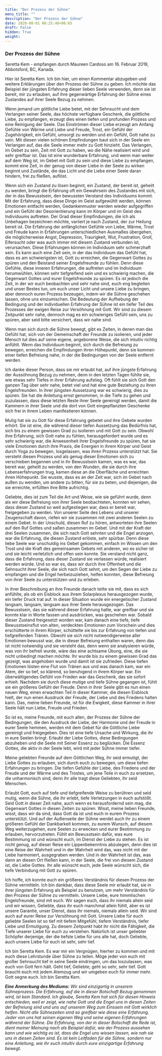 ```yaml
---
title: "Der Prozess der Sühne"
menu_title: ""
description: "Der Prozess der Sühne"
date: 2020-08-01 06:25:48+00:65
draft: False
hidden: True
weight:
---
```

### Der Prozess der Sühne

Seretta Kem - empfangen durch Maureen Cardoso am 16. Februar 2019, Abbotsford, BC, Kanada.

Hier ist Seretta Kem. Ich bin hier, um einen Kommentar abzugeben und weitere Erklärungen über den Prozess der Sühne zu geben. Ich möchte das Beispiel der jüngsten Erfahrung dieser lieben Seele verwenden, denn sie ist bereit, mir zu erlauben, auf ihre gegenwärtige Erfahrung der Sühne eines Zustandes auf ihrer Seele Bezug zu nehmen.

Wenn jemand um göttliche Liebe betet, mit der Sehnsucht und dem Verlangen seiner Seele, das höchste verfügbare Geschenk, die göttliche Liebe, zu empfangen, erzeugt dies einen tiefen und profunden Prozess und eine Reinigung der Seele. Das Einströmen dieser Liebe erzeugt am Anfang Gefühle von Wärme und Liebe und Freude, Trost, ein Gefühl der Zugehörigkeit, ein Gefühl, umsorgt zu werden und ein Gefühl, Gott nahe zu sein. Mit diesen vielen schönen Empfindungen baut sich in der Seele ein Verlangen auf, das die Seele immer mehr zu Gott hinzieht. Das Verlangen, im Gebet zu sein, Zeit mit Gott zu haben, wo die Nähe realisiert wird und sehr greifbar ist. Das ist eine wunderbare Erfahrung, und wenn man weiter auf dem Weg ist, im Gebet mit Gott zu sein und diese Liebe zu empfangen, kommt eine Zeit, in der genug von dieser Liebe in der Seele zu wirken beginnt und Zustände, die das Licht und die Liebe einer Seele daran hindern, frei zu fließen, auflöst.

Wenn sich ein Zustand zu lösen beginnt, ein Zustand, der bereit ist, geheilt zu werden, bringt die Erfahrung oft ein Gewahrsein des Zustandes mit sich, der in das Bewusstsein, den bewussten Verstand des Individuums kommt. Mit der Erfahrung, dass diese Dinge im Geist aufgewühlt werden, können Emotionen entfacht werden, Gedankenmuster werden wieder aufgegriffen und ein Gefühl der Desorientierung kann im Körper und im Geist des Individuums auftreten. Der Grad dieser Empfindungen, die ich als Unbehagen bezeichnen möchte, variiert je nach Zustand, der zur Heilung bereit ist. Die Erfahrung der anfänglichen Gefühle von Liebe, Wärme, Trost und Freude kann in Erfahrungen unterschiedlichen Ausmaßes übergehen, die möglicherweise Angst, Depression, Traurigkeit, Wut, Frustration, Groll, Eifersucht oder was auch immer mit diesem Zustand verbunden ist, verursachen. Diese Erfahrungen können im Individuum sehr schmerzhaft sein. Es kann auch eine Zeit sein, in der das Individuum das Gefühl hat, dass es am schwierigsten ist, Gott zu erreichen, die Gegenwart Gottes zu spüren und den Beistand seiner Engelsfreunde zu fühlen. Denn diese Gefühle, diese inneren Erfahrungen, die auftreten und im Individuum herumwühlen, können sehr tiefgreifend sein und es schwierig machen, die Gegenwart Gottes und eurer Engelsfreunde zu spüren. Es ist jedoch die Zeit, in der wir euch beobachten und sehr nahe sind, euch eng begleiten und unser Bestes tun, um euch unser Licht und unsere Liebe zu bringen, aber dennoch euren Prozess bezeugen, indem wir die Sühne geschehen lassen, ohne uns einzumischen. Die Bedeutung der Aufhebung der Bedingung und der individuellen Erfahrung der Sühne ist ein tiefer Teil des Prozesses der ewigen Reise zur Versöhnung mit Gott. Wir sind zu diesem Zeitpunkt sehr nahe, dennoch mag es ein schwieriges Gefühl sein, uns zu spüren, aber seid bitte versichert, dass wir nahe sind.

Wenn man sich durch die Sühne bewegt, gibt es Zeiten, in denen man das Gefühl hat, sich von der Gemeinschaft der Freunde zu isolieren, und jeder Mensch tut dies auf seine eigene, angeborene Weise, die sich intuitiv richtig anfühlt. Wenn das Individuum beginnt, sich durch die Befreiung zu bewegen, erreichen die Empfindungen ihren Höhepunkt, denn sie kommen einer tiefen Befreiung nahe, in der die Bedingungen von der Seele entfernt werden.

Ich danke dieser Person, dass sie mir erlaubt hat, auf ihre jüngste Erfahrung der Aussöhnung Bezug zu nehmen, denn in den letzten Tagen fühlte sie, wie etwas sehr Tiefes in ihrer Erfahrung aufstieg. Oft fühlt sie sich Gott den ganzen Tag über sehr nahe, betet viel und hat eine gute Beziehung zu ihren Engelsfreunden. In ihrer jüngsten Aussetzung war es schwierig, dies zu spüren. Sie hat die Anleitung ernst genommen, in die Tiefe zu gehen und zuzulassen, dass diese letzten Reste ihrer Seele gereinigt werden, damit die Kammern in ihrer Seele und die dort von Gott eingepflanzten Geschenke sich frei in ihrem Leben manifestieren können.

Mutig hat sie zu Gott für diese Erfahrung gebetet und ihre Gebete wurden erhört. Sie ist eine, die während dieser tiefen Aussetzung das Bedürfnis hat, sich bis zu einem gewissen Grad zu isolieren und mit Gott zu sein. Obwohl ihre Erfahrung, sich Gott nahe zu fühlen, herausgefordert wurde und es sehr schwierig war, die Anwesenheit ihrer Engelsfreunde zu spüren, hat sie viele Emotionen durch ihre Praxis, die Energien in ihrem Körper und Geist durch Yoga zu bewegen, losgelassen, was ihren Prozess unterstützt hat. Sie versteht diesen Prozess und als genug dieser Emotionen sich zu verschieben begannen und in ihr Bewusstsein kamen, was es war, das bereit war, geheilt zu werden, von den Wunden, die sie durch ihre Lebenserfahrungen trug, kamen diese an die Oberfläche und erreichten ihren Höhepunkt. Sie wusste, dass es an der Zeit war, sich im Gebet nach außen zu wenden, um andere zu bitten, für sie zu beten, und diejenigen, die sie erreichte, erfüllten ihre Bitte aufrichtig.

Geliebte, dies ist zum Teil die Art und Weise, wie sie geführt wurde, denn als wir diese Befreiung von ihrer Seele beobachteten, konnten wir sehen, dass dieser Zustand so weit aufgestiegen war, dass er bereit war, freigegeben zu werden. Von unserer Seite des Lebens und unserer Zeugenschaft davon, riefen wir sie zusammen mit zwei anderen Seelen zu einem Gebet. In der Unschuld, diesen Ruf zu hören, antworteten ihre Seelen auf den Ruf Gottes und saßen zusammen im Gebet. Und mit der Kraft der drei Seelen zusammen, die sich nach Gott sehnten und die Engel anzogen, war die Erfahrung, die diesen Zustand erlöste, sehr spürbar. Denn diese liebe Seele war unschuldig ins Gebet gekommen, einfach im Wissen um den Trost und die Kraft des gemeinsamen Gebets mit anderen, wo es sicher ist und sie leicht verletzlich und offen sein konnte. Sie verstand nicht ganz, dass die Erfahrung, dass dieser Zustand sie verlassen würde, realisiert werden würde. Und so war es, dass wir durch ihre Offenheit und die Sehnsucht ihrer Seele, die sich nach Gott sehnt, um den Segen der Liebe zu empfangen und die Engel herbeizuziehen, helfen konnten, diese Befreiung von ihrer Seele zu unterstützen und zu erleben.

In ihrer Beschreibung an ihre Freunde danach teilte sie mit, dass es sich anfühlte, als ob ein Eisblock aus ihrem Solarplexus herausgezogen wurde, ein tiefer Druck trat auf. In dieser Situation wurde ein energetischer Zustand langsam, langsam, langsam aus ihrer Seele herausgezogen. Das Bewusstsein, das sie während dieser Erfahrung hatte, war greifbar und sie konnte klar in Worte fassen und ausdrücken, was geschehen war. Sobald dieser Zustand freigesetzt worden war, kam danach eine tiefe, tiefe Bewusstseinsflut von alten, verdeckten Emotionen zum Vorschein und dies erschütterte in ihrem Körper, schüttelte sie bis zur Erfahrung von tiefen und tiefgreifenden Tränen. Obwohl sie sich nicht notwendigerweise aller Emotionen bewusst war, die in dieser Befreiung enthalten waren, denn das ist nicht notwendig und sie versteht das, denn wenn sie analysieren würde, was von ihr befreit wurde, wäre das eine achtsame Übung, eine, die sie nicht unbedingt machen möchte. Ihr wurde bis zu einem gewissen Grad das gezeigt, was angehoben wurde und damit ist sie zufrieden. Diese tiefen Emotionen lösten eine Flut von Tränen aus und was danach kam, war ein Atem, der so tief, so klärend, so beruhigend in ihrem Körper war. Ein überwältigendes Gefühl von Frieden war das Geschenk, das sie sofort erhielt. Nachdem sie durch diese mutige und tiefe Sühne gegangen ist, fühlt sie ein größeres Gefühl der Freude. Denn in ihrer Seele gibt es nun einen neuen Weg, einen erwachten Teil in dieser Kammer, die diesen Eisblock hielt, der nun einen Ausdruck der Freude, der Liebe und des Friedens halten kann. Das, meine lieben Freunde, ist für die Ewigkeit, diese Kammer in ihrer Seele hält nun Liebe, Freude und Frieden.

So ist es, meine Freunde, mit euch allen, der Prozess der Sühne der Bedingungen, die den Ausdruck der Liebe, der Harmonie und der Freude in eurer Seele hemmen, werden mit dem Gebet für die Göttliche Liebe gereinigt und freigegeben. Dies ist eine tiefe Ursache und Wirkung, die ihr in eure Seelen bringt. Erlaubt der Liebe Gottes, diese Bedingungen abzuheben und die Seele mit Seiner Essenz zu beglücken. Die Essenz Gottes, die aktiv in der Seele lebt, wird mit jeder Sühne immer tiefer.

Meine geliebten Freunde auf dem Göttlichen Weg, ihr seid ermutigt, der Liebe Gottes zu erlauben, sich durch euch zu bewegen, um diese tiefen Erfahrungen zu bringen. Die tiefen Gefühle der Liebe, des Friedens und der Freude und der Wärme und des Trostes, um jene Teile in euch zu ersetzen, die unharmonisch sind, denn ihr alle tragt diese Geliebten, ihr seid Menschen.

Erlaubt Gott, euch auf tiefe und tiefgreifende Weise zu berühren und seid mutig, wenn die Sühne, die ihr erlebt, tiefe Verletzungen in euch aufstößt. Seid Gott in dieser Zeit nahe, auch wenn es herausfordernd sein mag, die Gegenwart Gottes in diesen Zeiten zu spüren. Wisst, meine lieben Freunde, wisst, dass wir da sind, dass Gott da ist und euch in eurem Prozess unterstützt. Und auf der Außenseite der Sühne werdet auch ihr zu einem größeren Gefühl der Dankbarkeit kommen, zu eurem Wunsch, auf diesem Weg weiterzugehen, eure Seelen zu erwecken und eurer Bestimmung zu erlauben, hervorzutreten. Fühlt ein Bewusstsein dafür, was eure Bestimmung ist und wünscht euch, im Dienst der Liebe zu stehen. Es ist nicht genug, auf dieser Reise ein Lippenbekenntnis abzulegen, denn dies ist eine Reise der Wahrheit und in der Wahrheit wird das, was nicht mit der Liebe harmoniert, ausgegraben werden. Und in der Wahrheit ist das, was dann an diesen Ort fließen kann, in der Seele, die frei von diesem Zustand ist, die Liebe Gottes. Ihr alle wünscht euch, jede Seele wünscht sich, die tiefe Verbindung mit Gott zu spüren.

Ich hoffe, ich konnte euch ein größeres Verständnis für diesen Prozess der Sühne vermitteln. Ich bin dankbar, dass diese Seele mir erlaubt hat, sie in ihrer jüngsten Erfahrung als Beispiel zu benutzen, um mehr Verständnis für den Prozess der Sühne zu vermitteln. Unsere Liebe, eure himmlischen Engelsfreunde, sind mit euch. Wir sagen euch, dass ihr niemals allein seid und wir wissen, Geliebte, dass ihr euch manchmal allein fühlt, aber es ist unsere Garantie, unser Dienst, dass ihr niemals, niemals allein seid. Wir sind auch auf eurer Reise zur Versöhnung mit Gott. Unsere Liebe für euch geliebte Seelen ist so tief mit tiefem Mitgefühl, tiefem Verständnis, tiefer Liebe und Ermutigung. Zu diesem Zeitpunkt habt ihr nicht die Fähigkeit, die Tiefe unserer Liebe für euch zu verstehen. Natürlich ist unser geliebter Schöpfer derjenige, der die tiefste Liebe für uns alle hat, doch Geliebte, auch unsere Liebe für euch ist sehr, sehr tief.

Ich bin Seretta Kem. Es war mir ein Vergnügen, hierher zu kommen und mit euch diese Lehrstunde über Sühne zu teilen. Möge jeder von euch mit großer Sehnsucht tief in seine Seele eindringen, um das loszulassen, was euch von Gott fern hält. Geht tief, Geliebte; geht so sehr, sehr tief. Gott braucht euch mit jedem Atemzug und wir umgeben euch für immer mehr. Gott segne euch. Ich bin Seretta Kem.

***Eine Anmerkung des Mediums:***  *Wir sind einzigartig in unserem Sühneprozess. Die Erfahrung, auf die in dieser Botschaft Bezug genommen wird, ist kein Standard. Ich glaube, Seretta Kem hat sich für diesen Hinweis entschieden, weil er zeigt, wie nahe Gott und die Engel uns in diesen Zeiten der Befreiung sind und uns auf unserem Weg zum Einssein mit Gott wirklich helfen.  Nicht alle Sühnezeiten sind so greifbar wie diese eine Erfahrung. Jeder von uns hat seinen eigenen Weg und seine eigenen Erfahrungen während der Sühne.  Die Erfahrung, von der in dieser Botschaft die Rede ist, dient meiner Meinung nach als Beispiel dafür, wie der Prozess aussehen kann und wie wichtig es ist, dass die Engel uns wissen lassen, wie nah sie uns in diesen Zeiten sind.  Es ist kein Leitfaden für die Sühne, sondern nur eine Anleitung, wie ihr euch intuitiv durch eure einzigartige Erfahrung bewegt.*
